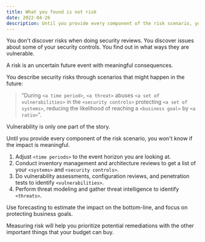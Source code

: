 ```yaml
---
title: What you found is not risk
date: 2022-04-26
description: Until you provide every component of the risk scenario, you won't know if the impact is meaningful.
---
```


You don't discover risks when doing security reviews. You discover issues about some of your security controls. You find out in what ways they are vulnerable.

A risk is an uncertain future event with meaningful consequences. 

You describe security risks through scenarios that might happen in the future: 

> "During `<a time period>`, `<a threat>` abuses `<a set of vulnerabilities>` in the `<security controls>` protecting `<a set of systems>`, reducing the likelihood of reaching a `<business goal>` by `<a ratio>`".

Vulnerability is only one part of the story. 

Until you provide every component of the risk scenario, you won't know if the impact is meaningful.

1. Adjust `<time periods>` to the event horizon you are looking at.
2. Conduct inventory management and architecture reviews to get a list of your `<systems>` and `<security controls>`.
3. Do vulnerability assessments, configuration reviews, and penetration tests to identify `<vulnerabilities>`.
4. Perform threat modeling and gather threat intelligence to identify `<threats>`.

Use forecasting to estimate the impact on the bottom-line, and focus on protecting business goals. 

Measuring risk will help you prioritize potential remediations with the other important things that your budget can buy.
